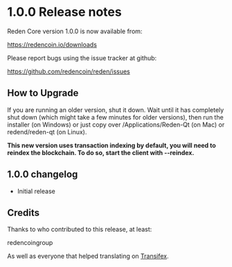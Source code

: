 1.0.0 Release notes
====================

Reden Core version 1.0.0 is now available from:

  https://redencoin.io/downloads

Please report bugs using the issue tracker at github:

  https://github.com/redencoin/reden/issues


How to Upgrade
--------------

If you are running an older version, shut it down. Wait until it has completely
shut down (which might take a few minutes for older versions), then run the
installer (on Windows) or just copy over /Applications/Reden-Qt (on Mac) or
redend/reden-qt (on Linux).

**This new version uses transaction indexing by default, you will need to reindex 
the blockchain. To do so, start the client with --reindex.**


1.0.0 changelog
----------------
- Initial release


Credits
--------

Thanks to who contributed to this release, at least:

redencoingroup

As well as everyone that helped translating on [Transifex](https://www.transifex.com/projects/p/reden/).

